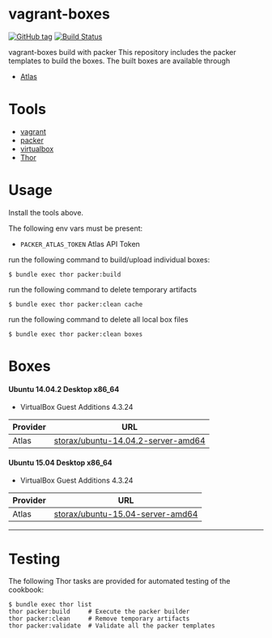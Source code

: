 vagrant-boxes
=============
[![GitHub tag](http://img.shields.io/github/tag/storax/vagrant-boxes.svg)][tag]
[![Build Status](http://img.shields.io/travis/storax/vagrant-boxes.svg)][travis]

[tag]: https://github.com/storax/vagrant-boxes/tags
[travis]: https://travis-ci.org/storax/vagrant-boxes

vagrant-boxes build with packer
This repository includes the packer templates to build the boxes.
The built boxes are available through 

* [Atlas](https://atlas.hashicorp.com/storax)

Tools
=====

* [vagrant](http://vagrantup.com)
* [packer](http://packer.io)
* [virtualbox](https://www.virtualbox.org/)
* [Thor](http://whatisthor.com/)

Usage
=====

Install the tools above.

The following env vars must be present:
* `PACKER_ATLAS_TOKEN` Atlas API Token

run the following command to build/upload individual boxes:
```
$ bundle exec thor packer:build
```

run the following command to delete temporary artifacts
```
$ bundle exec thor packer:clean cache
```

run the following command to delete all local box files
```
$ bundle exec thor packer:clean boxes
```

Boxes
=====

#### Ubuntu 14.04.2 Desktop x86_64

* VirtualBox Guest Additions 4.3.24

| Provider      | URL                                                                                                                                                                                                                                                                                                                                                                                                                     |
| ------------- | ----------------------------------------------------------------------------------------------------------------------------------------------------------------------------------------------------------------------------------------------------------------------------------------------------------------------------------------------------------------------------------------------------------------------- |
| Atlas         | [storax/ubuntu-14.04.2-server-amd64](https://atlas.hashicorp.com/storax/ubuntu-14.04.2-server-amd64)                                                                                                                                                                                                                                                                                                                    |

#### Ubuntu 15.04 Desktop x86_64

* VirtualBox Guest Additions 4.3.24

| Provider      | URL                                                                                                                                                                                                                                                                                                                                                                                                                     |
| ------------- | ----------------------------------------------------------------------------------------------------------------------------------------------------------------------------------------------------------------------------------------------------------------------------------------------------------------------------------------------------------------------------------------------------------------------- |
| Atlas         | [storax/ubuntu-15.04-server-amd64](https://atlas.hashicorp.com/storax/ubuntu-15.04-server-amd64)                                                                                                                                                                                                                                                                                                                    |


---

Testing
=======

The following Thor tasks are provided for automated testing of the cookbook:

```
$ bundle exec thor list
thor packer:build     # Execute the packer builder
thor packer:clean     # Remove temporary artifacts
thor packer:validate  # Validate all the packer templates
```
